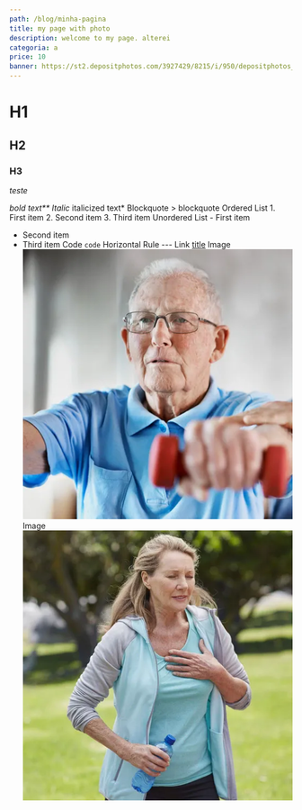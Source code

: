 ```yaml
---
path: /blog/minha-pagina
title: my page with photo
description: welcome to my page. alterei
categoria: a
price: 10
banner: https://st2.depositphotos.com/3927429/8215/i/950/depositphotos_82158134-stock-photo-athletic-man-and-woman-with.jpg
---
```

# H1

## H2

### H3

*teste*



*bold text\*\*
Italic* italicized text*
Blockquote > blockquote
Ordered List 1. First item 2. Second item 3. Third item
Unordered List - First item

* Second item
* Third item
  Code `code`
  Horizontal Rule ---
  Link [title](https://www.example.com)
  Image ![my photo](./img1.webp)
  Image ![my photo](../img2.webp)